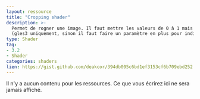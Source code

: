 ```yaml
---
layout: ressource
title: "Cropping shader"
description: >-
  Permet de rogner une image. Il faut mettre les valeurs de 0 à 1 mais il peut être facilement adapté pour rentrer la valeur en pixel en multipliant par le pixel size
  (gles3 uniquement, sinon il faut faire un paramètre en plus pour indiquer la taille de l'image).
type: Shader
tag:
- 3.2
- Shader
categories: shaders
lien: https://gist.github.com/deakcor/394db005c6bd1ef3153cf6b709ebd252
---
```


Il n'y a aucun contenu pour les ressources.
Ce que vous écrirez ici ne sera jamais affiché.
